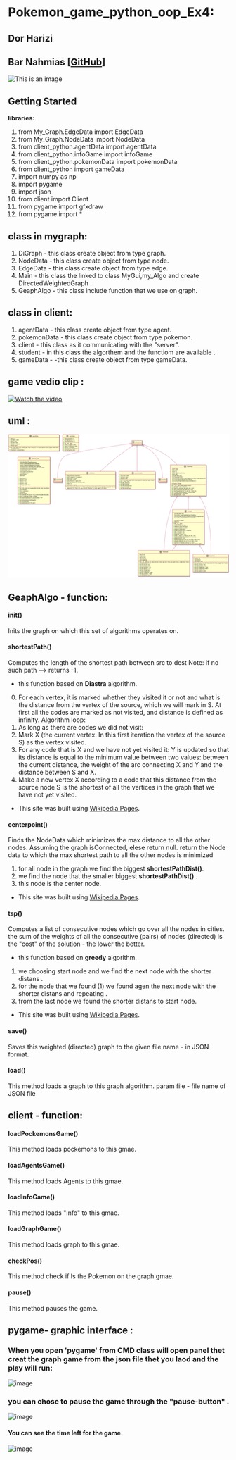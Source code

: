 # Pokemon_game_python_oop_Ex4:                                                                
## Dor Harizi
## Bar Nahmias [[GitHub](https://github.com/BarNahmias)]



![This is an image](https://user-images.githubusercontent.com/92825016/148682775-bad02aa0-6a70-494b-abc6-d19409849c50.png)  

## Getting Started
**libraries:** 
1. from My_Graph.EdgeData import EdgeData
2. from My_Graph.NodeData import NodeData
3. from client_python.agentData import agentData
4. from client_python.infoGame import infoGame
5. from client_python.pokemonData import pokemonData
6. from client_python import gameData
7. import numpy as np
8. import pygame
9. import json
10. from client import Client
11. from pygame import gfxdraw
12. from pygame import *

## class in mygraph:
1. DiGraph - this class create object from type graph.
2. NodeData - this class create object from type node.
3. EdgeData - this class create object from type edge.
4. Main -  this class the linked to class MyGui,my_Algo and create DirectedWeightedGraph  .
5. GeaphAlgo - this class include  function that we use on graph.


## class in client:
1. agentData - this class create object from type agent.
2. pokemonData - this class create object from type pokemon.
3. client - this class as it communicating with the "server".
4. student -  in this class the algorthem and the functiom are available  .
5. gameData -  -this class create object from type gameData.

## game vedio clip : 

[![Watch the video](https://i.imgur.com/vKb2F1B.png)](https://user-images.githubusercontent.com/92825016/148840391-9837ef43-1d55-4368-8788-5122e5c54453.mp4)



## uml :
![image](https://github.com/DorHarizi/Pokemon_game_python_oop_Ex4/blob/main/uml.png)  


## GeaphAlgo - function:
#### **init()**
Inits the graph on which this set of algorithms operates on.


#### **shortestPath()**
Computes the length of the shortest path between src to dest
Note: if no such path --> returns -1.
 - this function based on **Diastra** algorithm. 
0. For each vertex, it is marked whether they visited it or not and what is the distance from the vertex of the source, which we will mark in S. At first all the codes are marked as not visited, and distance is defined as infinity.
Algorithm loop:
1. As long as there are codes we did not visit:
2. Mark X (the current vertex. In this first iteration the vertex of the source S) as the vertex visited.
3. For any code that is X and we have not yet visited it:
Y is updated so that its distance is equal to the minimum value between two values: between the current distance, the weight of the arc connecting X and Y and the distance between S and X.
4. Make a new vertex X according to a code that this distance from the source node S is the shortest of all the vertices in the graph that we have not yet visited.
* This site was built using [Wikipedia Pages](https://en.wikipedia.org/wiki/Dijkstra%27s_algorithm).

#### **centerpoint()**
 Finds the NodeData which minimizes the max distance to all the other nodes.
 Assuming the graph isConnected, elese return null. 
 return the Node data to which the max shortest path to all the other nodes is minimized
1. for all node in the graph we find the biggest **shortestPathDist()**.
2. we find the node that the smaller  biggest **shortestPathDist()** .
3. this node is the center node. 
* This site was built using [Wikipedia Pages]( https://en.wikipedia.org/wiki/Graph_center).

#### **tsp()**
Computes a list of consecutive nodes which go over all the nodes in cities.
the sum of the weights of all the consecutive (pairs) of nodes (directed) is the "cost" of the solution -
the lower the better.
  - this function based on **greedy** algorithm. 
1. we choosing start node and we find the next node  with the shorter distans .
2. for the node that we found (1) we found agen the next node  with the shorter distans and repeating .
3. from the last node we found the shorter distans to start node. 
* This site was built using [Wikipedia Pages]( https://en.wikipedia.org/wiki/Travelling_salesman_problem).

#### **save()**
 Saves this weighted (directed) graph to the given
 file name - in JSON format.
#### **load()**
This method loads a graph to this graph algorithm.
param file - file name of JSON file

## client - function:

#### **loadPockemonsGame()**
This method loads pockemons to this gmae.

#### **loadAgentsGame()**
This method loads Agents to this gmae.

#### **loadInfoGame()**
This method loads "Info" to this gmae.

#### **loadGraphGame()**
This method loads graph to this gmae.

#### **checkPos()**
This method check  if Is the Pokemon on the graph gmae.

#### **pause()**
This method pauses the game.



## pygame- graphic interface :
### When you open 'pygame' from CMD class will open panel thet creat the graph game from the json file thet you laod and the play will run:
![image](https://user-images.githubusercontent.com/92825016/148841035-450d768c-097c-4826-9ece-9a78980043d1.png)

### you can chose to pause the game through the "pause-button" .
![image](https://user-images.githubusercontent.com/92825016/148685635-863993e4-7972-487c-8296-ac7ee4cbcf65.png)

#### You can see the time left for the game.
![image](https://user-images.githubusercontent.com/92825016/148685687-d41b5895-dfb6-4f74-bc3f-ebb84bfd92cd.png)


